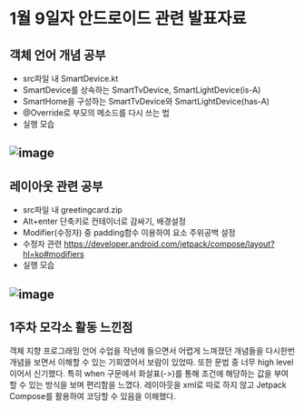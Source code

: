 # 1월 9일자 안드로이드 관련 발표자료

## 객체 언어 개념 공부
- src파일 내 SmartDevice.kt
- SmartDevice를 상속하는 SmartTvDevice, SmartLightDevice(is-A)
- SmartHome을 구성하는 SmartTvDevice와 SmartLightDevice(has-A)
- @Override로 부모의 메소드를 다시 쓰는 법
- 실행 모습
## ![image](https://user-images.githubusercontent.com/48954288/211431201-9836c318-17e9-48da-a867-cd169d6d1e01.png)

## 레이아웃 관련 공부
- src파일 내 greetingcard.zip
- Alt+enter 단축키로 컨테이너로 감싸기, 배경설정
- Modifier(수정자) 중 padding함수 이용하여 요소 주위공백 설정
- 수정자 관련 https://developer.android.com/jetpack/compose/layout?hl=ko#modifiers
- 실행 모습
## ![image](https://user-images.githubusercontent.com/48954288/211431958-6fe8f4ee-09c8-4f16-ba33-df05118be062.png)

## 1주차 모각소 활동 느낀점
객체 지향 프로그래밍 언어 수업을 작년에 들으면서 어렵게 느껴졌던 개념들을 다시한번 개념을 보면서 이해할 수 있는 기회였어서 보람이 있었따. 또한 문법 중 너무 high level이어서 신기했다. 특히 when 구문에서 화살표(->)를 통해 조건에 해당하는 값을 부여할 수 있는 방식을 보며 편리함을 느꼈다. 레이아웃을 xml로 따로 하지 않고 Jetpack Compose를 활용하여 코딩할 수 있음을 이해했다.
